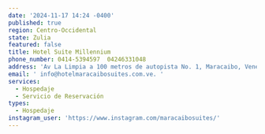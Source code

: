 ```yaml
---
date: '2024-11-17 14:24 -0400'
published: true
region: Centro-Occidental
state: Zulia
featured: false
title: Hotel Suite Millennium
phone_number: 0414-5394597  04246331048
address: 'Av La Limpia a 100 metros de autopista No. 1, Maracaibo, Venezuela 4005'
email: ' info@hotelmaracaibosuites.com.ve. '
services:
  - Hospedaje
  - Servicio de Reservación
types:
  - Hospedaje
instagram_user: 'https://www.instagram.com/maracaibosuites/'
---
```

